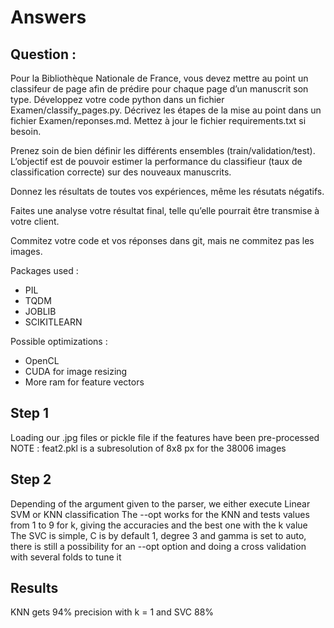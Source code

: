 # Answers

## Question :

Pour la Bibliothèque Nationale de France, vous devez mettre au point un classifeur de page afin de prédire pour chaque page d’un manuscrit son type. Développez votre code python dans un fichier Examen/classify_pages.py. Décrivez les étapes de la mise au point dans un fichier Examen/reponses.md. Mettez à jour le fichier requirements.txt si besoin.

Prenez soin de bien définir les différents ensembles (train/validation/test). L’objectif est de pouvoir estimer la performance du classifieur (taux de classification correcte) sur des nouveaux manuscrits.

Donnez les résultats de toutes vos expériences, même les résutats négatifs.

Faites une analyse votre résultat final, telle qu’elle pourrait être transmise à votre client.

Commitez votre code et vos réponses dans git, mais ne commitez pas les images.


Packages used :
- PIL
- TQDM
- JOBLIB
- SCIKITLEARN

Possible optimizations :
- OpenCL
- CUDA for image resizing
- More ram for feature vectors

## Step 1
Loading our .jpg files or pickle file if the features have been pre-processed
NOTE : feat2.pkl is a subresolution of 8x8 px for the 38006 images

## Step 2
Depending of the argument given to the parser, we either execute Linear SVM or KNN classification
The --opt works for the KNN and tests values from 1 to 9 for k, giving the accuracies and the best one with the k value
The SVC is simple, C is by default 1, degree 3 and gamma is set to auto, there is still a possibility for an --opt option and doing a cross validation
with several folds to tune it

## Results
KNN gets 94% precision with k = 1 and SVC 88%